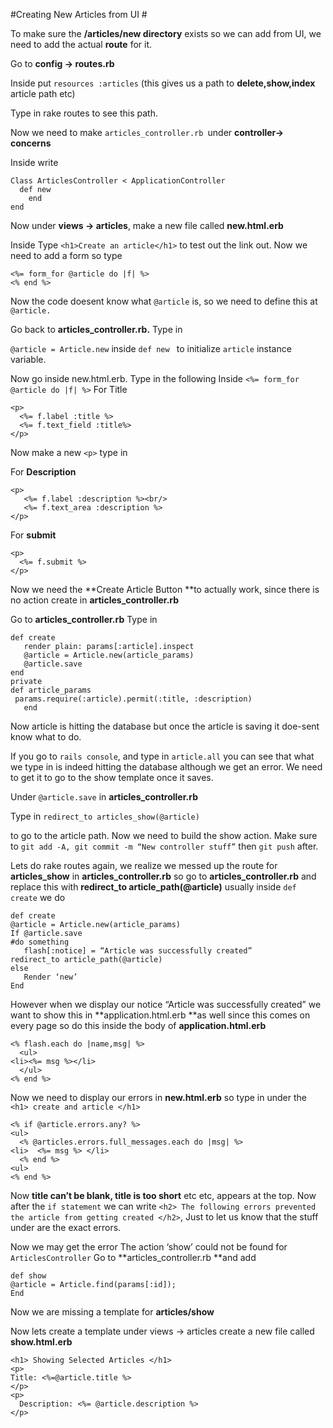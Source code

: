 #Creating New Articles from UI #

To make sure the **/articles/new directory** exists so we can add from UI, we need to add the actual **route** for it.

Go to **config -> routes.rb**

Inside put `resources :articles` (this gives us a path to **delete,show,index** article path etc)

Type in rake routes to see this path.

Now we need to make `articles_controller.rb `under **controller-> concerns**

Inside write

    Class ArticlesController < ApplicationController
  	  def new
    	end
    end

Now under **views -> articles**, make a new file called **new.html.erb**

Inside Type `<h1>Create an article</h1>` to test out the link out. Now we need to add a form so type

    <%= form_for @article do |f| %>
    <% end %>

Now the code doesent know what `@article` is, so we need to define this at `@article.`


Go back to **articles_controller.rb.** 
Type in 

`@article = Article.new` inside `def new ` to initialize `article` instance variable.


Now go inside new.html.erb. Type in the following Inside `<%= form_for @article do |f| %>` For Title

    <p>
      <%= f.label :title %>
      <%= f.text_field :title%>
    </p>
  

Now make a new `<p>` type in 

For **Description**

    <p>
       <%= f.label :description %><br/>
       <%= f.text_area :description %>
    </p>

For **submit**

    <p>
      <%= f.submit %>
    </p>



 Now we need the **Create Article Button **to actually work, since there is no action create in **articles_controller.rb** 

Go to **articles_controller.rb**
Type in
    
    def create
       render plain: params[:article].inspect
       @article = Article.new(article_params)
       @article.save
    end
    private
    def article_params
     params.require(:article).permit(:title, :description)
       end
    

Now article is hitting the database but once the article is saving it doe-sent know what to do.


If you go to `rails console`, and type in `article.all` you can see that what we type in is indeed hitting the database although we get an error. We need to get it to go to the show template once it saves.


Under `@article.save` in **articles_controller.rb**


Type in `redirect_to articles_show(@article)` 

to go to the article path. Now we need to build the show action. Make sure to `git add -A, git commit -m “New controller stuff”` then `git push` after.


Lets do rake routes again, we realize we messed up the route for **articles\_show** in **articles\_controller.rb** so go to **articles_controller.rb** and replace this with **redirect\_to article\_path(@article)** usually inside `def create` we do

    def create
    @article = Article.new(article_params)
    If @article.save
    #do something
       flash[:notice] = “Article was successfully created”
    redirect_to article_path(@article)
    else
       Render ‘new’
    End


However when we display our notice “Article was successfully created” we want to show this in **application.html.erb **as well since this comes on every page so do this inside the body of **application.html.erb**


    <% flash.each do |name,msg| %>
      <ul>
    <li><%= msg %></li>
      </ul>
    <% end %>

Now we need to display our errors in **new.html.erb** so type in under the` <h1> create and article </h1>`


    <% if @article.errors.any? %>
    <ul>
      <% @articles.errors.full_messages.each do |msg| %>
    <li>  <%= msg %> </li>
      <% end %>
    <ul>
    <% end %>


Now **title can’t be blank, title is too short** etc etc, appears at the top. Now after the `if statement` we can write `<h2> The following errors prevented the article from getting created </h2>`, Just to let us know that the stuff under are the exact errors.

Now we may get the error The action ‘show’ could not be found for `ArticlesController` 
Go to **articles_controller.rb **and add 

    def show
    @article = Article.find(params[:id]);
    End
    
Now we are missing a template for **articles/show**


Now lets create a template under views -> articles create a new file called **show.html.erb**
	
    <h1> Showing Selected Articles </h1>
    <p>
    Title: <%=@article.title %>
    </p>
    <p>
      Description: <%= @article.description %>
    </p>
